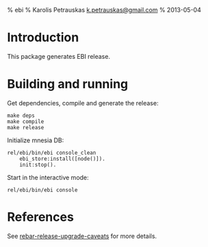 % ebi
% Karolis Petrauskas <k.petrauskas@gmail.com>
% 2013-05-04


Introduction
============

This package generates EBI release.



Building and running
====================

Get dependencies, compile and generate the release:

    make deps
    make compile
    make release

Initialize mnesia DB:

    rel/ebi/bin/ebi console_clean
        ebi_store:install([node()]).
        init:stop().

Start in the interactive mode:

    rel/ebi/bin/ebi console



References
==========

See [rebar-release-upgrade-caveats](http://mokele.co.uk/2011/07/01/rebar-release-upgrade-caveats.html) for more details.


